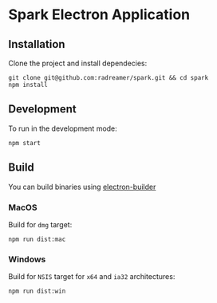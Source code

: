 # Spark Electron Application

## Installation

Clone the project and install dependecies: 

```
git clone git@github.com:radreamer/spark.git && cd spark
npm install
```

## Development

To run in the development mode:

```
npm start
```

## Build

You can build binaries using [electron-builder](https://github.com/electron-userland/electron-builder)

### MacOS

Build for `dmg` target:

```
npm run dist:mac
```

### Windows

Build for `NSIS` target for `x64` and `ia32` architectures:

```
npm run dist:win
```
